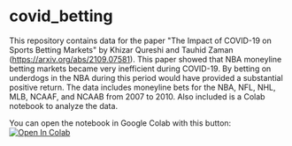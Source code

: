 # covid_betting
This repository contains data for the paper "The Impact of COVID-19 on Sports Betting Markets" by Khizar Qureshi and Tauhid Zaman (https://arxiv.org/abs/2109.07581).  This paper showed that NBA moneyline betting markets became very inefficient during COVID-19.  By betting on underdogs in the NBA during this period would have provided a substantial positive return.  The data includes moneyline bets for the NBA, NFL, NHL, MLB, NCAAF, and NCAAB from 2007 to 2010.  Also included is a Colab notebook to analyze the data.

You can open the notebook in Google Colab with this button: [![Open In Colab](https://colab.research.google.com/assets/colab-badge.svg)](https://colab.research.google.com/github/zlisto/sentiment_analysis/blob/main/Covid%20Betting.ipynb)
